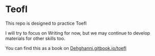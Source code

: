 # Teofl

This repo is designed to practice Toefl

I will try to focus on Writing for now, but we may continue to develop materials for other skills too.

You can find this as a book on [Dehghanni.gitbook.io/toefl](https://dehghanni.gitbook.io/toefl/)

